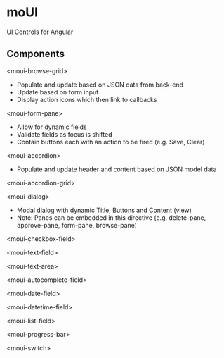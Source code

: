 # moUI
UI Controls for Angular

Components
----------

\<moui-browse-grid\>

* Populate and update based on JSON data from back-end
* Update based on form input
* Display action icons which then link to callbacks

\<moui-form-pane\>

* Allow for dynamic fields
* Validate fields as focus is shifted
* Contain buttons each with an action to be fired (e.g. Save, Clear)

\<moui-accordion\>

* Populate and update header and content based on JSON model data

\<moui-accordion-grid\>

\<moui-dialog\>

* Modal dialog with dynamic Title, Buttons and Content (view)
* Note: Panes can be embedded in this directive (e.g. delete-pane,  approve-pane, form-pane, browse-pane)

\<moui-checkbox-field\>

\<moui-text-field\>

\<moui-text-area\>

\<moui-autocomplete-field\>

\<moui-date-field\>

\<moui-datetime-field\>

\<moui-list-field\>

\<moui-progress-bar\>

\<moui-switch\>
